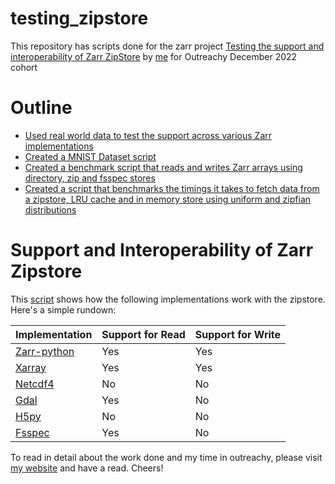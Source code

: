 # testing_zipstore

This repository has scripts done for the zarr project [Testing the support and interoperability of Zarr ZipStore](https://www.outreachy.org/outreachy-december-2022-internship-round/) by [me](https://www.outreachy.org/alums/2022-12/) for Outreachy December 2022 cohort

# Outline

* [Used real world data to test the support across various Zarr implementations](https://github.com/caviere/testing_zipstore/blob/main/real%20%20world%20data/main.py)
* [Created a MNIST Dataset script](https://github.com/caviere/testing_zipstore/blob/main/py/example.py)
* [Created a benchmark script that reads and writes Zarr arrays using directory, zip and fsspec stores](https://github.com/caviere/testing_zipstore/blob/main/benchmark/main.py)
* [Created a script that benchmarks the timings it takes to fetch data from a zipstore, LRU cache and in memory store using uniform and zipfian distributions](https://github.com/caviere/testing_zipstore/tree/main/cache)

# Support and Interoperability of Zarr Zipstore

This [script](https://github.com/caviere/testing_zipstore/blob/main/real%20%20world%20data/main.py) shows how the following implementations work with the zipstore. Here's a simple rundown: 

| Implementation | Support for Read | Support for Write |
| -------------- | ----------------| ------------------ |
| [Zarr-python](https://zarr.readthedocs.io/en/stable/index.html) | Yes | Yes|
| [Xarray](https://docs.xarray.dev/en/stable/) | Yes | Yes|
| [Netcdf4](https://docs.unidata.ucar.edu/netcdf-c/current/) | No | No |
| [Gdal](https://gdal.org/) | Yes | No |
| [H5py](https://docs.h5py.org/en/stable/) | No | No |
| [Fsspec](https://filesystem-spec.readthedocs.io/en/latest/) | Yes | No |

To read in detail about the work done and my time in outreachy, please visit [my website](https://caviere.github.io/) and have a read. Cheers!
